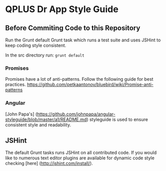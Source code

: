 # QPLUS Dr App Style Guide

## Before Commiting Code to this Repository
Run the Grunt default Grunt task which runs a test suite and uses JSHint to keep coding style consistent.

In the src directory run:
`grunt default`

### Promises
Promises have a lot of anti-patterns.
Follow the following guide for best practices. 
https://github.com/petkaantonov/bluebird/wiki/Promise-anti-patterns

### Angular
[John Papa's] (https://github.com/johnpapa/angular-styleguide/blob/master/a1/README.md) styleguide is used to ensure consistent style and readability.

## JSHint
The default Grunt tasks runs JSHint on all contributed code. If you would like to numerous text editor plugins are available for dynamic code style checking [here] (http://jshint.com/install/).
